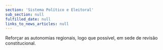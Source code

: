```yaml
---
section: 'Sistema Político e Eleitoral'
sub_section: null
fulfilled_date: null
links_to_news_articles: null
---
```


Reforçar as autonomias regionais, logo que possível, em sede de revisão constitucional.